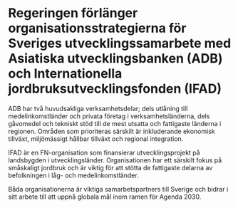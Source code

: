 # Regeringen förlänger organisationsstrategierna för Sveriges utvecklingssamarbete med Asiatiska utvecklingsbanken (ADB) och Internationella jordbruksutvecklingsfonden (IFAD)

ADB har två huvudsakliga verksamhetsdelar; dels utlåning till medelinkomstländer och privata företag i verksamhetsländerna, dels gåvomedel och tekniskt stöd till de mest utsatta och fattigaste länderna i regionen. Områden som prioriteras särskilt är inkluderande ekonomisk tillväxt, miljömässigt hållbar tillväxt och regional integration.

IFAD är en FN-organisation som finansierar utvecklingsprojekt på landsbygden i utvecklingsländer. Organisationen har ett särskilt fokus på småskaligt jordbruk och är viktig för att stötta de fattigaste delarna av befolkningen i låg- och medelinkomstländer.

Båda organisationerna är viktiga samarbetspartners till Sverige och bidrar i sitt arbete till att uppnå globala mål inom ramen för Agenda 2030.
